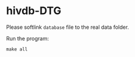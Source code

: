 # hivdb-DTG

Please softlink `database` file to the real data folder.

Run the program:

```
make all
```
